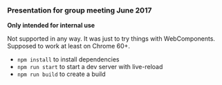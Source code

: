 ### Presentation for group meeting June 2017

**Only intended for internal use**

Not supported in any way. It was just to try things with WebComponents. Supposed to work at least on Chrome 60+.

 - `npm install` to install dependencies
 - `npm run start` to start a dev server with live-reload
 - `npm run build` to create a build
